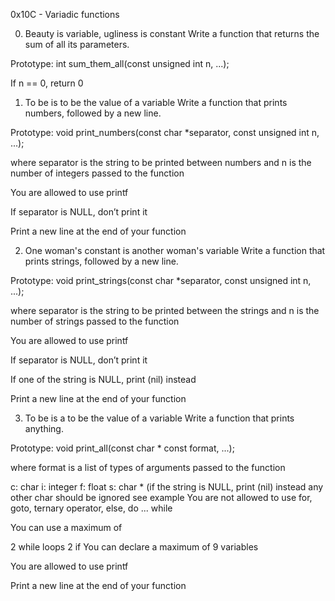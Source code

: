 
0x10C - Variadic functions

0. Beauty is variable, ugliness is constant
Write a function that returns the sum of all its parameters.


Prototype: int sum_them_all(const unsigned int n, ...);


If n == 0, return 0


1. To be is to be the value of a variable
Write a function that prints numbers, followed by a new line.


Prototype: void print_numbers(const char *separator, const unsigned int n, ...);


where separator is the string to be printed between numbers and n is the number of integers passed to the function


You are allowed to use printf


If separator is NULL, don’t print it


Print a new line at the end of your function


2. One woman's constant is another woman's variable
Write a function that prints strings, followed by a new line.


Prototype: void print_strings(const char *separator, const unsigned int n, ...);


where separator is the string to be printed between the strings and n is the number of strings passed to the function


You are allowed to use printf


If separator is NULL, don’t print it


If one of the string is NULL, print (nil) instead


Print a new line at the end of your function


3. To be is a to be the value of a variable
Write a function that prints anything.


Prototype: void print_all(const char * const format, ...);


where format is a list of types of arguments passed to the function


c: char
i: integer
f: float
s: char * (if the string is NULL, print (nil) instead
any other char should be ignored
see example
You are not allowed to use for, goto, ternary operator, else, do ... while


You can use a maximum of


2 while loops
2 if
You can declare a maximum of 9 variables


You are allowed to use printf


Print a new line at the end of your function



